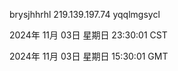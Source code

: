 brysjhhrhl 219.139.197.74 yqqlmgsycl

2024年 11月 03日 星期日 23:30:01 CST

2024年 11月 03日 星期日 15:30:01 GMT
